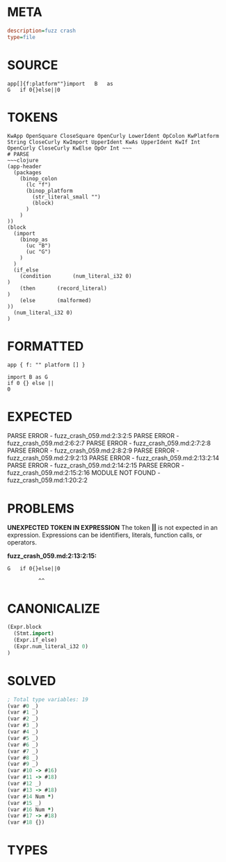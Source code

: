 # META
~~~ini
description=fuzz crash
type=file
~~~
# SOURCE
~~~roc
app[]{f:platform""}import	B	as
G	if 0{}else||0
~~~
# TOKENS
~~~text
KwApp OpenSquare CloseSquare OpenCurly LowerIdent OpColon KwPlatform String CloseCurly KwImport UpperIdent KwAs UpperIdent KwIf Int OpenCurly CloseCurly KwElse OpOr Int ~~~
# PARSE
~~~clojure
(app-header
  (packages
    (binop_colon
      (lc "f")
      (binop_platform
        (str_literal_small "")
        (block)
      )
    )
))
(block
  (import
    (binop_as
      (uc "B")
      (uc "G")
    )
  )
  (if_else
    (condition       (num_literal_i32 0)
)
    (then       (record_literal)
)
    (else       (malformed)
))
  (num_literal_i32 0)
)
~~~
# FORMATTED
~~~roc
app { f: "" platform [] }

import B as G
if 0 {} else ||
0
~~~
# EXPECTED
PARSE ERROR - fuzz_crash_059.md:2:3:2:5
PARSE ERROR - fuzz_crash_059.md:2:6:2:7
PARSE ERROR - fuzz_crash_059.md:2:7:2:8
PARSE ERROR - fuzz_crash_059.md:2:8:2:9
PARSE ERROR - fuzz_crash_059.md:2:9:2:13
PARSE ERROR - fuzz_crash_059.md:2:13:2:14
PARSE ERROR - fuzz_crash_059.md:2:14:2:15
PARSE ERROR - fuzz_crash_059.md:2:15:2:16
MODULE NOT FOUND - fuzz_crash_059.md:1:20:2:2
# PROBLEMS
**UNEXPECTED TOKEN IN EXPRESSION**
The token **||** is not expected in an expression.
Expressions can be identifiers, literals, function calls, or operators.

**fuzz_crash_059.md:2:13:2:15:**
```roc
G	if 0{}else||0
```
 	          ^^


# CANONICALIZE
~~~clojure
(Expr.block
  (Stmt.import)
  (Expr.if_else)
  (Expr.num_literal_i32 0)
)
~~~
# SOLVED
~~~clojure
; Total type variables: 19
(var #0 _)
(var #1 _)
(var #2 _)
(var #3 _)
(var #4 _)
(var #5 _)
(var #6 _)
(var #7 _)
(var #8 _)
(var #9 _)
(var #10 -> #16)
(var #11 -> #18)
(var #12 _)
(var #13 -> #18)
(var #14 Num *)
(var #15 _)
(var #16 Num *)
(var #17 -> #18)
(var #18 {})
~~~
# TYPES
~~~roc
~~~
